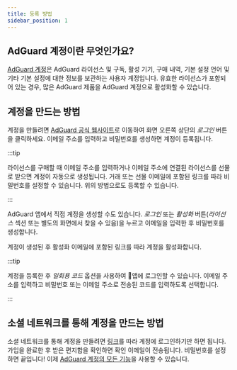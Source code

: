 ```yaml
---
title: 등록 방법
sidebar_position: 1
---
```


## AdGuard 계정이란 무엇인가요?

[AdGuard 계정](https://my.adguard.com/)은 AdGuard 라이선스 및 구독, 활성 기기, 구매 내역, 기본 설정 언어 및 기타 기본 설정에 대한 정보를 보관하는 사용자 계정입니다. 유효한 라이선스가 포함되어 있는 경우, 많은 AdGuard 제품을 AdGuard 계정으로 활성화할 수 있습니다.

## 계정을 만드는 방법

계정을 만들려면 [AdGuard 공식 웹사이트](https://adguard.com/welcome.html)로 이동하여 화면 오른쪽 상단의 *로그인* 버튼을 클릭하세요. 이메일 주소를 입력하고 비밀번호를 생성하면 계정이 등록됩니다.

:::tip

라이선스를 구매할 때 이메일 주소를 입력하거나 이메일 주소에 연결된 라이선스를 선물로 받으면 계정이 자동으로 생성됩니다. 거래 또는 선물 이메일에 포함된 링크를 따라 비밀번호를 설정할 수 있습니다. 위의 방법으로도 등록할 수 있습니다.

:::

AdGuard 앱에서 직접 계정을 생성할 수도 있습니다. *로그인* 또는 *활성화* 버튼(*라이선스* 섹션 또는 별도의 화면에서 찾을 수 있음)을 누르고 이메일을 입력한 후 비밀번호를 생성합니다.

계정이 생성된 후 활성화 이메일에 포함된 링크를 따라 계정을 활성화합니다.

:::tip

계정을 등록한 후 *일회용 코드* 옵션을 사용하여 앱에 로그인할 수 있습니다. 이메일 주소를 입력하고 비밀번호 또는 이메일 주소로 전송된 코드를 입력하도록 선택합니다.

:::

## 소셜 네트워크를 통해 계정을 만드는 방법

소셜 네트워크를 통해 계정을 만들려면 [링크](https://auth.adguard.com/login.html)를 따라 계정에 로그인하기만 하면 됩니다. 가입을 완료한 후 받은 편지함을 확인하면 확인 이메일이 전송됩니다. 비밀번호를 설정하면 끝입니다! 이제 [AdGuard 계정의 모든 기능](https://adguard.com/kb/general/account/features/)을 사용할 수 있습니다.
